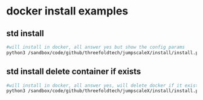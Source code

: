 # docker install examples

## std install

```bash
#will install in docker, all answer yes but show the config params
python3 /sandbox/code/github/threefoldtech/jumpscaleX/install/install.py -3 -y -c

```

## std install delete container if exists

```bash
#will install in docker, all answer yes, will delete docker if it exists
python3 /sandbox/code/github/threefoldtech/jumpscaleX/install/install.py -3 -y -d

```


